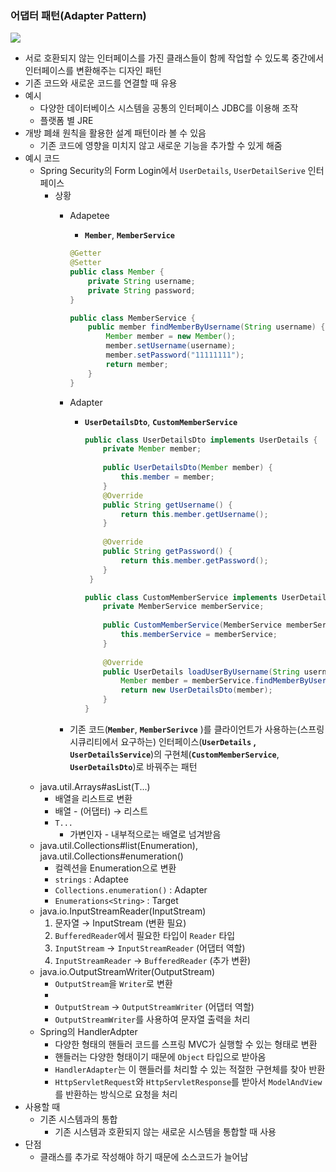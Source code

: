### **어댑터 패턴(Adapter Pattern)**

![](https://velog.velcdn.com/images/papakang22/post/4f78710f-0667-4d4a-badb-9736953f1efd/R1280x0.png)

- 서로 호환되지 않는 인터페이스를 가진 클래스들이 함께 작업할 수 있도록 중간에서 인터페이스를 변환해주는 디자인 패턴
- 기존 코드와 새로운 코드를 연결할 때 유용
- 예시
  - 다양한 데이터베이스 시스템을 공통의 인터페이스 JDBC를 이용해 조작
  - 플랫폼 별 JRE
- 개방 폐쇄 원칙을 활용한 설계 패턴이라 볼 수 있음
  - 기존 코드에 영향을 미치지 않고 새로운 기능을 추가할 수 있게 해줌
- 예시 코드
  - Spring Security의 Form Login에서 `UserDetails`, `UserDetailSerive` 인터페이스
    - 상황
      - Adapetee
        - **`Member`**, **`MemberService`**

        ```java
        @Getter
        @Setter
        public class Member {
            private String username;
            private String password;
        }
        ```

        ```java
        public class MemberService {
            public member findMemberByUsername(String username) {
                Member member = new Member();
                member.setUsername(username);
                member.setPassword("11111111");
                return member;
            }
        }
        ```

      - Adapter
        - **`UserDetailsDto`**, **`CustomMemberService`**

          ```java
          public class UserDetailsDto implements UserDetails {
              private Member member;
              
              public UserDetailsDto(Member member) {
                  this.member = member;
              }
              @Override
              public String getUsername() {
                  return this.member.getUsername();
              }
              
              @Override
              public String getPassword() {
                  return this.member.getPassword();
              }
           }
          ```

          ```java
          public class CustomMemberService implements UserDetailsService {
              private MemberService memberService;
              
              public CustomMemberService(MemberService memberService) {
                  this.memberService = memberService;
              }
              
              @Override
              public UserDetails loadUserByUsername(String username) {
                  Member member = memberService.findMemberByUsername(username);
                  return new UserDetailsDto(member);
              }
          }
          ```

      - 기존 코드(**`Member`**, **`MemberSerivce`** )를 클라이언트가 사용하는(스프링 시큐리티에서 요구하는) 인터페이스(**`UserDetails` , `UserDetailsService`**)의 구현체(**`CustomMemberService`**, **`UserDetailsDto`**)로 바꿔주는 패턴
  - java.util.Arrays#asList(T...)
    - 배열을 리스트로 변환
    - 배열 - (어댑터) → 리스트
    - `T...`
      - 가변인자 - 내부적으로는 배열로 넘겨받음
  - java.util.Collections#list(Enumeration), java.util.Collections#enumeration()
    - 컬렉션을 Enumeration으로 변환
    - `strings` : Adaptee
    - `Collections.enumeration()` : Adapter
    - `Enumerations<String>` : Target
  - java.io.InputStreamReader(InputStream)
    1. 문자열 → InputStream (변환 필요)
      1. `BufferedReader`에서 필요한 타입이 `Reader` 타입
    2. `InputStream` → `InputStreamReader` (어댑터 역할)
    3. `InputStreamReader` → `BufferedReader` (추가 변환)
  - java.io.OutputStreamWriter(OutputStream)
    - `OutputStream`을 `Writer`로 변환
    -
    - `OutputStream` → `OutputStreamWriter` (어댑터 역할)
    - `OutputStreamWriter`를 사용하여 문자열 출력을 처리
  - Spring의 HandlerAdpter
    - 다양한 형태의 핸들러 코드를 스프링 MVC가 실행할 수 있는 형태로 변환
    - 핸들러는 다양한 형태이기 때문에 `Object` 타입으로 받아옴
    - `HandlerAdapter`는 이 핸들러를 처리할 수 있는 적절한 구현체를 찾아 반환
    - `HttpServletRequest`와 `HttpServletResponse`를 받아서 `ModelAndView`를 반환하는 방식으로 요청을 처리
- 사용할 때
  - 기존 시스템과의 통합
    - 기존 시스템과 호환되지 않는 새로운 시스템을 통합할 때 사용
- 단점
  - 클래스를 추가로 작성해야 하기 때문에 소스코드가 늘어남